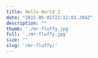 ```yaml
---
title: Hello World 2
date: "2015-05-01T22:12:03.284Z"
description: ""
thumb: './mr-fluffy.jpg'
full: './mr-fluffy.jpg'
size: ""
slug: '/mr-fluffy/'
---
```



